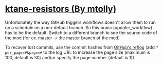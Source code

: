 # [ktane-resistors (By mtolly)](https://github.com/mtolly/ktane-resistors)

Unfortunately the way GitHub triggers workflows doesn't allow them to run on a schedule on a non-default branch. So this branc (updater_workflow) has to be the default. Switch to a different branch to see the source code of the mod (for ex. master -> the master branch of the mod)

To recover lost commits, use the commit hashes from [GitHub's reflog](https://api.github.com/repos/KtaneModules/ktane-resistors-mtolly/events) (add `?per_page=#&page=#` to the log URL to increase the page size (maximum is 100, default is 30) and/or specify the page number (default is 1)).
